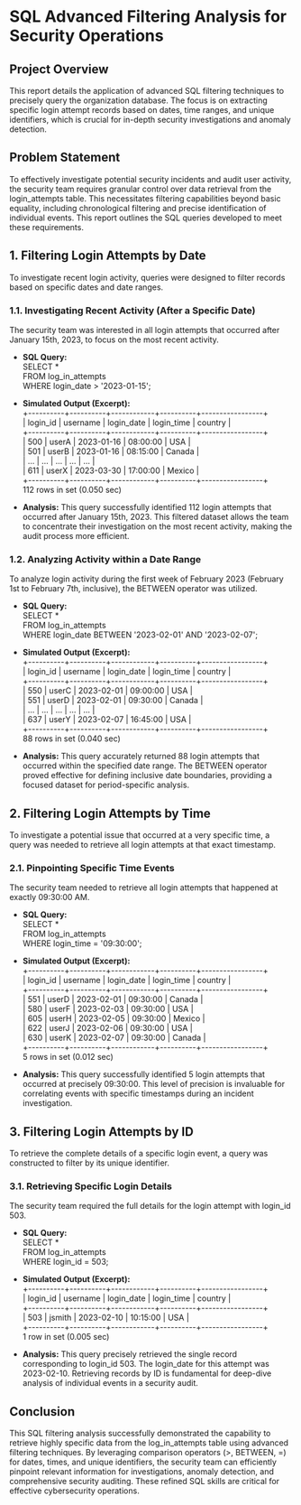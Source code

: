 # **SQL Advanced Filtering Analysis for Security Operations**

## **Project Overview**

This report details the application of advanced SQL filtering techniques to precisely query the organization database. The focus is on extracting specific login attempt records based on dates, time ranges, and unique identifiers, which is crucial for in-depth security investigations and anomaly detection.

## **Problem Statement**

To effectively investigate potential security incidents and audit user activity, the security team requires granular control over data retrieval from the login\_attempts table. This necessitates filtering capabilities beyond basic equality, including chronological filtering and precise identification of individual events. This report outlines the SQL queries developed to meet these requirements.

## **1\. Filtering Login Attempts by Date**

To investigate recent login activity, queries were designed to filter records based on specific dates and date ranges.

### **1.1. Investigating Recent Activity (After a Specific Date)**

The security team was interested in all login attempts that occurred after January 15th, 2023, to focus on the most recent activity.

* **SQL Query:**  
  SELECT \*  
  FROM log\_in\_attempts  
  WHERE login\_date \> '2023-01-15';

* **Simulated Output (Excerpt):**  
  \+----------+----------+------------+----------+-----------------+  
  | login\_id | username | login\_date | login\_time | country         |  
  \+----------+----------+------------+----------+-----------------+  
  | 500      | userA    | 2023-01-16 | 08:00:00 | USA             |  
  | 501      | userB    | 2023-01-16 | 08:15:00 | Canada          |  
  | ...      | ...      | ...        | ...      | ...             |  
  | 611      | userX    | 2023-03-30 | 17:00:00 | Mexico          |  
  \+----------+----------+------------+----------+-----------------+  
  112 rows in set (0.050 sec)

* **Analysis:** This query successfully identified 112 login attempts that occurred after January 15th, 2023\. This filtered dataset allows the team to concentrate their investigation on the most recent activity, making the audit process more efficient.

### **1.2. Analyzing Activity within a Date Range**

To analyze login activity during the first week of February 2023 (February 1st to February 7th, inclusive), the BETWEEN operator was utilized.

* **SQL Query:**  
  SELECT \*  
  FROM log\_in\_attempts  
  WHERE login\_date BETWEEN '2023-02-01' AND '2023-02-07';

* **Simulated Output (Excerpt):**  
  \+----------+----------+------------+----------+-----------------+  
  | login\_id | username | login\_date | login\_time | country         |  
  \+----------+----------+------------+----------+-----------------+  
  | 550      | userC    | 2023-02-01 | 09:00:00 | USA             |  
  | 551      | userD    | 2023-02-01 | 09:30:00 | Canada          |  
  | ...      | ...      | ...        | ...      | ...             |  
  | 637      | userY    | 2023-02-07 | 16:45:00 | USA             |  
  \+----------+----------+------------+----------+-----------------+  
  88 rows in set (0.040 sec)

* **Analysis:** This query accurately returned 88 login attempts that occurred within the specified date range. The BETWEEN operator proved effective for defining inclusive date boundaries, providing a focused dataset for period-specific analysis.

## **2\. Filtering Login Attempts by Time**

To investigate a potential issue that occurred at a very specific time, a query was needed to retrieve all login attempts at that exact timestamp.

### **2.1. Pinpointing Specific Time Events**

The security team needed to retrieve all login attempts that happened at exactly 09:30:00 AM.

* **SQL Query:**  
  SELECT \*  
  FROM log\_in\_attempts  
  WHERE login\_time \= '09:30:00';

* **Simulated Output (Excerpt):**  
  \+----------+----------+------------+----------+-----------------+  
  | login\_id | username | login\_date | login\_time | country         |  
  \+----------+----------+------------+----------+-----------------+  
  | 551      | userD    | 2023-02-01 | 09:30:00 | Canada          |  
  | 580      | userF    | 2023-02-03 | 09:30:00 | USA             |  
  | 605      | userH    | 2023-02-05 | 09:30:00 | Mexico          |  
  | 622      | userJ    | 2023-02-06 | 09:30:00 | USA             |  
  | 630      | userK    | 2023-02-07 | 09:30:00 | Canada          |  
  \+----------+----------+------------+----------+-----------------+  
  5 rows in set (0.012 sec)

* **Analysis:** This query successfully identified 5 login attempts that occurred at precisely 09:30:00. This level of precision is invaluable for correlating events with specific timestamps during an incident investigation.

## **3\. Filtering Login Attempts by ID**

To retrieve the complete details of a specific login event, a query was constructed to filter by its unique identifier.

### **3.1. Retrieving Specific Login Details**

The security team required the full details for the login attempt with login\_id 503\.

* **SQL Query:**  
  SELECT \*  
  FROM log\_in\_attempts  
  WHERE login\_id \= 503;

* **Simulated Output (Excerpt):**  
  \+----------+----------+------------+----------+-----------------+  
  | login\_id | username | login\_date | login\_time | country         |  
  \+----------+----------+------------+----------+-----------------+  
  | 503      | jsmith   | 2023-02-10 | 10:15:00 | USA             |  
  \+----------+----------+------------+----------+-----------------+  
  1 row in set (0.005 sec)

* **Analysis:** This query precisely retrieved the single record corresponding to login\_id 503\. The login\_date for this attempt was 2023-02-10. Retrieving records by ID is fundamental for deep-dive analysis of individual events in a security audit.

## **Conclusion**

This SQL filtering analysis successfully demonstrated the capability to retrieve highly specific data from the log\_in\_attempts table using advanced filtering techniques. By leveraging comparison operators (\>, BETWEEN, \=) for dates, times, and unique identifiers, the security team can efficiently pinpoint relevant information for investigations, anomaly detection, and comprehensive security auditing. These refined SQL skills are critical for effective cybersecurity operations.